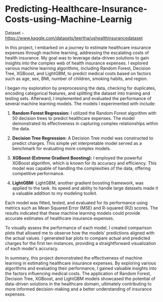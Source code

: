 # Predicting-Healthcare-Insurance-Costs-using-Machine-Learnig

Dataset - https://www.kaggle.com/datasets/teertha/ushealthinsurancedataset

In this project, I embarked on a journey to estimate healthcare insurance expenses through machine learning, addressing the escalating costs of health insurance. My goal was to leverage data-driven solutions to gain insights into the complex web of health insurance expenses. I explored various machine learning algorithms, including Random Forest, Decision Tree, XGBoost, and LightGBM, to predict medical costs based on factors such as age, sex, BMI, number of children, smoking habits, and region.

I began my exploration by preprocessing the data, checking for duplicates, encoding categorical features, and splitting the dataset into training and testing sets. Afterward, I implemented and evaluated the performance of several machine learning models. The models I experimented with include:

1. **Random Forest Regression:** I utilized the Random Forest algorithm with 50 decision trees to predict healthcare expenses. The model demonstrated its effectiveness in capturing complex relationships within the data.

2. **Decision Tree Regression:** A Decision Tree model was constructed to predict charges. This simple yet interpretable model served as a benchmark for evaluating more complex models.

3. **XGBoost (Extreme Gradient Boosting):** I employed the powerful XGBoost algorithm, which is known for its accuracy and efficiency. This model was capable of handling the complexities of the data, offering competitive performance.

4. **LightGBM:** LightGBM, another gradient boosting framework, was applied to the task. Its speed and ability to handle large datasets made it a valuable addition to my modeling toolkit.

Each model was fitted, tested, and evaluated for its performance using metrics such as Mean Squared Error (MSE) and R-squared (R2) scores. The results indicated that these machine learning models could provide accurate estimates of healthcare insurance expenses.

To visually assess the performance of each model, I created comparison plots that allowed me to observe how the models' predictions aligned with the actual values. I generated bar plots to compare actual and predicted charges for the first ten instances, providing a straightforward visualization of each model's accuracy.

In summary, this project demonstrated the effectiveness of machine learning in estimating healthcare insurance expenses. By exploring various algorithms and evaluating their performance, I gained valuable insights into the factors influencing medical costs. The application of Random Forest, Decision Tree, XGBoost, and LightGBM models showcased the potential of data-driven solutions in the healthcare domain, ultimately contributing to more informed decision-making and a better understanding of insurance expenses.
